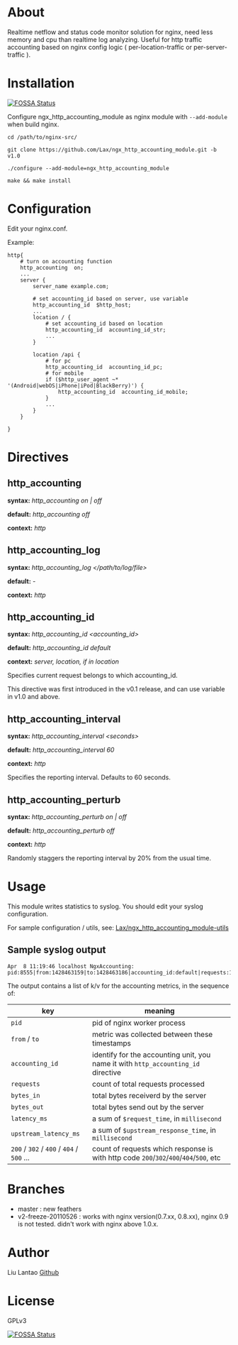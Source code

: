 # About

Realtime netflow and status code monitor solution for nginx, need less memory and cpu than realtime log analyzing.
Useful for http traffic accounting based on nginx config logic ( per-location-traffic or per-server-traffic ). 

# Installation
[![FOSSA Status](https://app.fossa.io/api/projects/git%2Bgithub.com%2FLax%2Fngx_http_accounting_module.svg?type=shield)](https://app.fossa.io/projects/git%2Bgithub.com%2FLax%2Fngx_http_accounting_module?ref=badge_shield)


Configure ngx_http_accounting_module as nginx module with ```--add-module``` when build nginx.

    cd /path/to/nginx-src/

    git clone https://github.com/Lax/ngx_http_accounting_module.git -b v1.0

    ./configure --add-module=ngx_http_accounting_module

    make && make install

# Configuration

Edit your nginx.conf.

Example:

```nginx
http{
    # turn on accounting function
    http_accounting  on;
    ...
    server {
        server_name example.com;

        # set accounting_id based on server, use variable
        http_accounting_id  $http_host;
        ...
        location / {
            # set accounting_id based on location
            http_accounting_id  accounting_id_str;
            ...
        }

        location /api {
            # for pc
            http_accounting_id  accounting_id_pc;
            # for mobile
            if ($http_user_agent ~* '(Android|webOS|iPhone|iPod|BlackBerry)') {
                http_accounting_id  accounting_id_mobile;
            }
            ...
        }
    }

}
```

# Directives

http_accounting
--------------------
**syntax:** *http_accounting on | off*

**default:** *http_accounting off*

**context:** *http*

http_accounting_log
--------------------
**syntax:** *http_accounting_log \</path/to/log/file>*

**default:** *-*

**context:** *http*

http_accounting_id
--------------------
**syntax:** *http_accounting_id \<accounting_id>*

**default:** *http_accounting_id default*

**context:** *server, location, if in location*

Specifies current request belongs to which accounting_id.

This directive was first introduced in the v0.1 release, and can use variable in v1.0 and above.

http_accounting_interval
------------------------
**syntax:** *http_accounting_interval \<seconds>*

**default:** *http_accounting_interval 60*

**context:** *http*

Specifies the reporting interval.  Defaults to 60 seconds.

http_accounting_perturb
------------------------
**syntax:** *http_accounting_perturb on | off*

**default:** *http_accounting_perturb off*

**context:** *http*

Randomly staggers the reporting interval by 20% from the usual time.

# Usage

This module writes statistics to syslog. You should edit your syslog configuration.

For sample configuration / utils, see: [Lax/ngx_http_accounting_module-utils](http://github.com/Lax/ngx_http_accounting_module-utils)

## Sample syslog output

    Apr  8 11:19:46 localhost NgxAccounting: pid:8555|from:1428463159|to:1428463186|accounting_id:default|requests:10|bytes_in:1400|bytes_out:223062|latency_ms:1873|upstream_latency_ms:1873|200:9|302:1

The output contains a list of k/v for the accounting metrics, in the sequence of:

|  key             |  meaning |
|------------------|----------|
| `pid`           | pid of nginx worker process |
| `from` / `to`   | metric was collected between these timestamps |
| `accounting_id` | identify for the accounting unit, you name it with `http_accounting_id` directive |
| `requests`      | count of total requests processed |
| `bytes_in`      | total bytes receiverd by the server |
| `bytes_out`     | total bytes send out by the server |
| `latency_ms`    | a sum of `$request_time`, in `millisecond` |
| `upstream_latency_ms`  | a sum of `$upstream_response_time`, in `millisecond` |
| `200` / `302` / `400` / `404` / `500` ... | count of requests which response is with http code `200`/`302`/`400`/`404`/`500`, etc |

# Branches

* master : new feathers
* v2-freeze-20110526 : works with nginx version(0.7.xx, 0.8.xx), nginx 0.9 is not tested. didn't work with nginx above 1.0.x.

# Author

Liu Lantao [Github](https://github.com/Lax)

# License

GPLv3


[![FOSSA Status](https://app.fossa.io/api/projects/git%2Bgithub.com%2FLax%2Fngx_http_accounting_module.svg?type=large)](https://app.fossa.io/projects/git%2Bgithub.com%2FLax%2Fngx_http_accounting_module?ref=badge_large)
